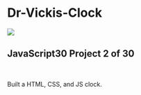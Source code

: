 # Dr-Vickis-Clock
![](https://github.com/DrVicki/Dr-Vickis-Clock/blob/main/images/Dr_Vickis_Clock.gif)<br>
<h2>JavaScript30 Project 2 of 30 </h2><br>
<p>Built a HTML, CSS, and JS clock.</p>



